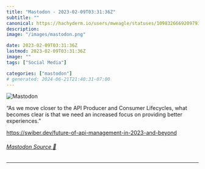 ```yaml
---
title: "Mastodon - 2023-02-09T03:31:36Z"
subtitle: ""
canonical: https://hachyderm.io/users/mweagle/statuses/109832666920979348
description:
image: "/images/mastodon.png"

date: 2023-02-09T03:31:36Z
lastmod: 2023-02-09T03:31:36Z
image: ""
tags: ["Social Media"]

categories: ["mastodon"]
# generated: 2024-06-21T21:40:31-07:00
---
```

![Mastodon](/images/mastodon.png)

<p>“As we move closer to the API Producer and Consumer Lifecycles, what becomes clear is that we need an increased focus on providing better experiences.”</p><p><a href="https://swiber.dev/future-of-api-management-in-2023-and-beyond" target="_blank" rel="nofollow noopener noreferrer" translate="no"><span class="invisible">https://</span><span class="ellipsis">swiber.dev/future-of-api-manag</span><span class="invisible">ement-in-2023-and-beyond</span></a></p>


###### [Mastodon Source 🐘](https://hachyderm.io/@mweagle/109832666920979348)

___
